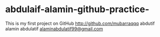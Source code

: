 # abdulaif-alamin-github-practice-
This is my first project on GitHub
http://github.com/mubarraqqq
abdutif alamin abdulatif
alaminabdulatif99@gmail.com
